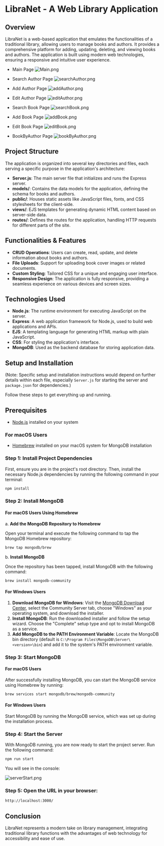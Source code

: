 
# LibraNet - A Web Library Application

## Overview
LibraNet is a web-based application that emulates the functionalities of a traditional library, allowing users to manage books and authors. It provides a comprehensive platform for adding, updating, deleting, and viewing books and authors. The application is built using modern web technologies, ensuring a responsive and intuitive user experience.

* Main Page
![Main.png](img%2FMain.png)

* Search Author Page
![searchAuthor.png](img%2FsearchAuthor.png)

* Add Author Page
![addAuthor.png](img%2FaddAuthor.png)

* Edit Author Page
![editAuthor.png](img%2FeditAuthor.png)

* Search Book Page
![searchBook.png](img%2FsearchBook.png)

* Add Book Page
![addBook.png](img%2FaddBook.png)

* Edit Book Page
![editBook.png](img%2FeditBook.png)

* BookByAuthor Page
![bookByAuthor.png](img%2FbookByAuthor.png)


## Project Structure
The application is organized into several key directories and files, each serving a specific purpose in the application's architecture:

- **Server.js**: The main server file that initializes and runs the Express server.
- **models/**: Contains the data models for the application, defining the schema for books and authors.
- **public/**: Houses static assets like JavaScript files, fonts, and CSS stylesheets for the client-side.
- **views/**: EJS templates for generating dynamic HTML content based on server-side data.
- **routes/**: Defines the routes for the application, handling HTTP requests for different parts of the site.

## Functionalities & Features
- **CRUD Operations**: Users can create, read, update, and delete information about books and authors.
- **File Uploads**: Support for uploading book cover images or related documents.
- **Custom Styling**: Tailored CSS for a unique and engaging user interface.
- **Responsive Design**: The application is fully responsive, providing a seamless experience on various devices and screen sizes.

## Technologies Used
- **Node.js**: The runtime environment for executing JavaScript on the server.
- **Express**: A web application framework for Node.js, used to build web applications and APIs.
- **EJS**: A templating language for generating HTML markup with plain JavaScript.
- **CSS**: For styling the application's interface.
- **MongoDB**: Used as the backend database for storing application data.

## Setup and Installation
(Note: Specific setup and installation instructions would depend on further details within each file, especially `Server.js` for starting the server and `package.json` for dependencies.)

Follow these steps to get everything up and running.

## Prerequisites

- [Node.js](https://nodejs.org/) installed on your system

### For macOS Users

- [Homebrew](https://brew.sh/) installed on your macOS system for MongoDB installation

### Step 1: Install Project Dependencies

First, ensure you are in the project's root directory. Then, install the necessary Node.js dependencies by running the following command in your terminal:

```bash
npm install
```

### Step 2: Install MongoDB

#### For macOS Users Using Homebrew

a. **Add the MongoDB Repository to Homebrew**

Open your terminal and execute the following command to tap the MongoDB Homebrew repository:

```bash
brew tap mongodb/brew
```

b. **Install MongoDB**

Once the repository has been tapped, install MongoDB with the following command:

```bash
brew install mongodb-community
```

#### For Windows Users

1. **Download MongoDB for Windows**: Visit the [MongoDB Download Center](https://www.mongodb.com/try/download/community), select the Community Server tab, choose "Windows" as your operating system, and download the installer.
2. **Install MongoDB**: Run the downloaded installer and follow the setup wizard. Choose the "Complete" setup type and opt to install MongoDB as a service.
3. **Add MongoDB to the PATH Environment Variable**: Locate the MongoDB bin directory (default is `C:\Program Files\MongoDB\Server\<version>\bin`) and add it to the system's PATH environment variable.

### Step 3: Start MongoDB

#### For macOS Users

After successfully installing MongoDB, you can start the MongoDB service using Homebrew by running:

```bash
brew services start mongodb/brew/mongodb-community
```

#### For Windows Users

Start MongoDB by running the MongoDB service, which was set up during the installation process.

### Step 4: Start the Server

With MongoDB running, you are now ready to start the project server. Run the following command:

```bash
npm run start
```
You will see in the console:

![serverStart.png](img%2FserverStart.png)


### Step 5: Open the URL in your browser:

```bash
http://localhost:3000/
```



## Conclusion
LibraNet represents a modern take on library management, integrating traditional library functions with the advantages of web technology for accessibility and ease of use.
